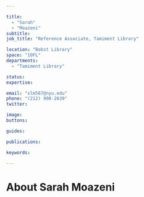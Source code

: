 ```yaml
---

title:
  - "Sarah"
  - "Moazeni"
subtitle: 
job_title: "Reference Associate, Tamiment Library"

location: "Bobst Library"
space: "10FL"
departments:
  - "Tamiment Library"

status: 
expertise:

email: "slm567@nyu.edu"
phone: "(212) 998-2639"
twitter: 

image: 
buttons:

guides:

publications:

keywords:

---
```


# About Sarah Moazeni


